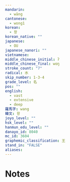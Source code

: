 ```yaml
---
mandarin:
  - wāng
cantonese:
  - wong1
korean:
  - 왕
korean_native: ""
japanese:
  - OU
japanese_nanori: ""
vietnamese:
middle_chinese_initial: ʔ
middle_chinese_final: wɑŋ
stroke_count: "7"
radical: 水
skip_number: 1-3-4
grade_level: 名
pos: ""
english:
  - vast
  - extensive
  - deep
羅馬字: wang
韓文: 왕
joyo_level: ""
hsk_level: ""
hanmun_edu_level: ""
danayo_id: 8040
mc_id: 3604
graphemic_classification: 王
stand_in: "FALSE"
aliases:
---
```


# Notes
